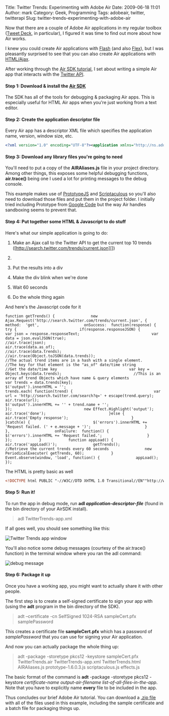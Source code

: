 Title: Twitter Trends:  Experimenting with Adobe Air
Date: 2009-06-18 11:01
Author: mark
Category: Geek, Programming
Tags: adobeair, twitter, twitterapi
Slug: twitter-trends-experimenting-with-adobe-air

Now that there are a couple of Adobe Air applications in my regular
toolbox ([Tweet Deck][], in particular), I figured it was time to find
out more about how Air works.

I knew you could create Air applications with [Flash][] (and also
[Flex][]), but I was pleasantly surprised to see that you can also
create Air applications with [HTML/Ajax][].

After working through the [Air SDK tutorial][], I set about writing a
simple Air app that interacts with the [Twitter API][].

#### Step 1: Download & install the [Air SDK][]


The SDK has all of the tools for debugging & packaging Air apps. This is
especially useful for HTML Air apps when you're just working from a text
editor.

#### Step 2: Create the application descriptor file


Every Air app has a descriptor XML file which specifies the application
name, version, window size, etc.


~~~~ {.xml name="code"}
<?xml version="1.0" encoding="UTF-8"?><application xmlns="http://ns.adobe.com/air/application/1.5">    <id>testing.html.TwitterTrends</id>    <version>0.1</version>    <filename>TwitterTrends</filename>    <initialWindow>        <content>TwitterTrends.html</content>        <visible>true</visible>        <width>300</width>        <height>400</height>    </initialWindow></application>
~~~~



#### Step 3: Download any library files you're going to need


You'll need to put a copy of the **AIRAliases.js** file in your project
directory. Among other things, this exposes some helpful debugging
functions, **air.trace()** being one I used a lot for printing messages
to the debug console.

This example makes use of [PrototypeJS][] and [Scriptaculous][] so
you'll also need to download those files and put them in the project
folder. I initially tried including Prototype from [Google Code][] but
the way Air handles sandboxing seems to prevent that.

#### Step 4: Put together some HTML & Javascript to do stuff


Here's what our simple application is going to do:

1.  Make an Ajax call to the Twitter API to get the current top 10
    trends ([http://search.twitter.com/trends/current.json][])
2.  
    
3.  Put the results into a div
4.  Make the div blink when we're done
5.  Wait 60 seconds
6.  Do the whole thing again



And here's the Javascript code for it


~~~~ {.javascript name="code"}
function getTrends() {                new Ajax.Request('http://search.twitter.com/trends/current.json', {                    method:  'get',                    onSuccess:  function(response) {                        try {                            if(response.responseJSON) {                                var json = response.responseText;                                var data = json.evalJSON(true);                                //air.trace(json);                                air.trace(data.as_of);                                //air.trace(data.trends);                                //air.trace(Object.toJSON(data.trends));                                //The actual trend items are in a hash with a single element.                                //The key for that element is the "as_of" date/time string                                //Get the date/time key                                var key = Object.keys(data.trends);                                //This is an array of trend Objects which have name & query elements                                var trends = data.trends[key];                                $('output').innerHTML = '';                                trends.each( function(trend) {                                    var url = 'http://search.twitter.com/search?q=' + escape(trend.query);                                    air.trace(url);                                    $('output').innerHTML += '' + trend.name + '';                                });                                new Effect.Highlight('output');                                air.trace('done');                            }else {                                air.trace('Empty response');                            }                        }catch(e) {                            $('errors').innerHTML += 'Request failed. (' + e.message + ')';                        }                    },                    onFailure:  function() {                        $('errors').innerHTML += 'Request failed.';                    }                });            }            function appLoad() {                air.trace('appLoad()');                getTrends();                //Retrieve the current trends every 60 seconds                new PeriodicalExecuter( getTrends, 60);            }            Event.observe(window, 'load', function() {                appLoad();            });
~~~~



The HTML is pretty basic as well


~~~~ {.html name="code"}
<!DOCTYPE html PUBLIC "-//W3C//DTD XHTML 1.0 Transitional//EN""http://www.w3.org/TR/xhtml1/DTD/xhtml1-transitional.dtd"><html xmlns="http://www.w3.org/1999/xhtml">    <head>        <title>Twitter Trends</title>        <script src="AIRAliases.js" type="text/javascript"></script>        <script src="prototype-1.6.0.3.js" type="text/javascript"></script>        <script src="scriptaculous.js?load=effects" type="text/javascript"></script>        <style type="text/css">            body {                text-align:  left;            }            h3 {                text-align:  center;            }            #MainContent {                width:  250px;                margin:  auto;                padding-left:  10px;            }            #output {                width:  200px;            }        </style>              <script>            //Javascript goes here        </script>    </head>    <body>        <div id="MainContent">            <h3>Twitter Trends</h3>            <div id="errors"></div>            <div id="output"></div>        </div> <!-- /MainContent -->    </body></html>    
~~~~



#### Step 5: Run it!


To run the app in debug mode, run **adl *application-descriptor-file***
(found in the bin directory of your AirSDK install).


> 
> adl TwitterTrends-app.xml
>
> 



If all goes well, you should see something like this:

![Twitter Trends app window][]

You'll also notice some debug messages (courtesy of the air.trace()
function) in the terminal window where you ran the adl command:

![debug message][]

<h4>
Step 6: Package it up
</h5>

Once you have a working app, you might want to actually share it with
other people.

The first step is to create a self-signed certificate to sign your app
with (using the **adt** program in the bin directory of the SDK).


> 
>
> adt –certificate -cn SelfSigned 1024-RSA sampleCert.pfx samplePassword
>
> 



This creates a certificate file **sampleCert.pfx** which has a password
of *samplePassword* that you can use for signing your Air application.

And now you can actually package the whole thing up:


> 
> adt -package -storetype pkcs12 -keystore sampleCert.pfx
> TwitterTrends.air TwitterTrends-app.xml TwitterTrends.html
> AIRAliases.js prototype-1.6.0.3.js scriptaculous.js effects.js
>
> 



The basic format of the command is **adt** -package -storetype pkcs12
-keystore *certificate-name* *output-air-filename*
*list-of-all-files-in-the-app*. Note that you have to explicitly name
**every** file to be included in the app.

Thus concludes our brief Adobe Air tutorial. You can download a [.zip
file][] with all of the files used in this example, including the sample
certificate and a batch file for packaging things up.

  [Tweet Deck]: http://tweetdeck.com/beta/
  [Flash]: http://www.adobe.com/devnet/air/flash/
  [Flex]: http://www.adobe.com/devnet/air/flex/
  [HTML/Ajax]: http://www.adobe.com/devnet/air/ajax/
  [Air SDK tutorial]: http://help.adobe.com/en_US/AIR/1.5/devappshtml/WS5b3ccc516d4fbf351e63e3d118666ade46-7ecc.html
  [Twitter API]: http://apiwiki.twitter.com/
  [Air SDK]: http://www.adobe.com/products/air/tools/sdk/
  [PrototypeJS]: http://www.prototypejs.org/
  [Scriptaculous]: http://script.aculo.us/
  [Google Code]: http://code.google.com/apis/ajaxlibs/documentation/#prototype
  [http://search.twitter.com/trends/current.json]: http://search.twitter.com/trends/current.json
  [Twitter Trends app window]: http://farm4.static.flickr.com/3413/3638165969_0ba229fe56_o.png
  [debug message]: http://farm4.static.flickr.com/3607/3638980812_0d1a0b9916_o.png
  [.zip file]: http://mark.biek.org/blog/static/TwitterTrends.zip
